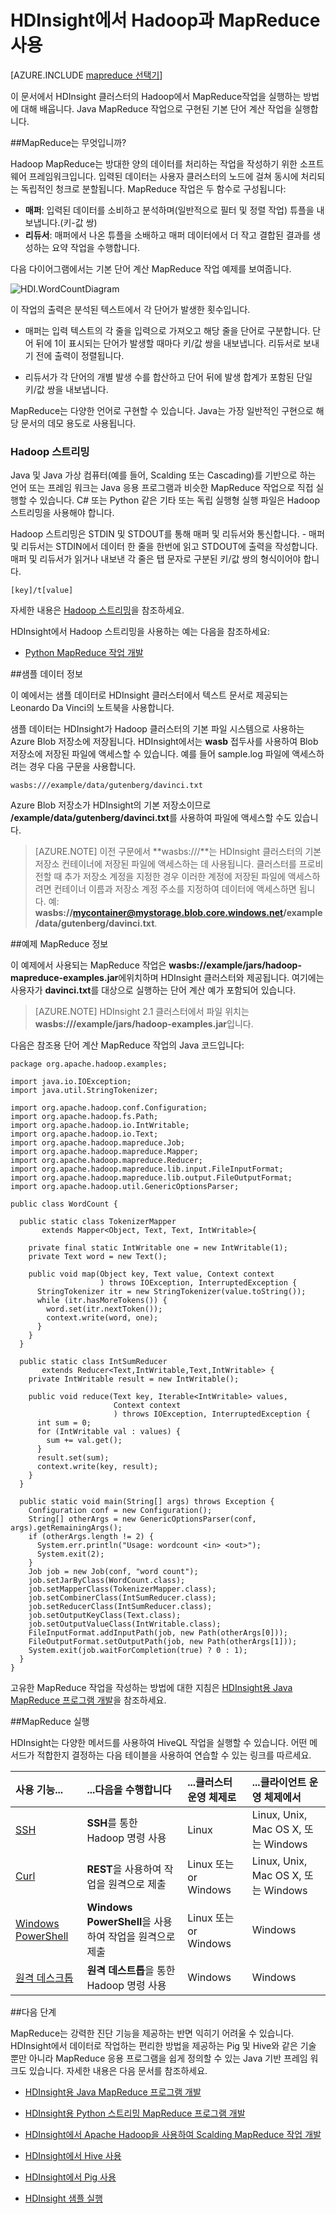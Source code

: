 <properties
   pageTitle="HDInsight의 Hadoop 및 MapReduce | Microsoft Azure"
   description="HDInsight 클러스터의 Hadoop에서 MapReduce 작업을 실행하는 방법을 알아봅니다. Java MapReduce 작업으로 구현된 기본 단어 개수 계산 작업을 실행합니다."
   services="hdinsight"
   documentationCenter=""
   authors="Blackmist"
   manager="jhubbard"
   editor="cgronlun"
	tags="azure-portal"/>

<tags
   ms.service="hdinsight"
   ms.devlang="na"
   ms.topic="article"
   ms.tgt_pltfrm="na"
   ms.workload="big-data"
   ms.date="08/23/2016"
   ms.author="larryfr"/>

# HDInsight에서 Hadoop과 MapReduce 사용

[AZURE.INCLUDE [mapreduce 선택기](../../includes/hdinsight-selector-use-mapreduce.md)]

이 문서에서 HDInsight 클러스터의 Hadoop에서 MapReduce작업을 실행하는 방법에 대해 배웁니다. Java MapReduce 작업으로 구현된 기본 단어 계산 작업을 실행합니다.

##<a id="whatis"></a>MapReduce는 무엇입니까?

Hadoop MapReduce는 방대한 양의 데이터를 처리하는 작업을 작성하기 위한 소프트웨어 프레임워크입니다. 입력된 데이터는 사용자 클러스터의 노드에 걸쳐 동시에 처리되는 독립적인 청크로 분할됩니다. MapReduce 작업은 두 함수로 구성됩니다:

* **매퍼**: 입력된 데이터를 소비하고 분석하며(일반적으로 필터 및 정렬 작업) 튜플을 내보냅니다.(키-값 쌍)
* **리듀서**: 매퍼에서 나온 튜플을 소배하고 매퍼 데이터에서 더 작고 결합된 결과를 생성하는 요약 작업을 수행합니다.

다음 다이어그램에서는 기본 단어 계산 MapReduce 작업 예제를 보여줍니다.

![HDI.WordCountDiagram][image-hdi-wordcountdiagram]

이 작업의 출력은 분석된 텍스트에서 각 단어가 발생한 횟수입니다.

* 매퍼는 입력 텍스트의 각 줄을 입력으로 가져오고 해당 줄을 단어로 구분합니다. 단어 뒤에 1이 표시되는 단어가 발생할 때마다 키/값 쌍을 내보냅니다. 리듀서로 보내기 전에 출력이 정렬됩니다.

* 리듀서가 각 단어의 개별 발생 수를 합산하고 단어 뒤에 발생 합계가 포함된 단일 키/값 쌍을 내보냅니다.

MapReduce는 다양한 언어로 구현할 수 있습니다. Java는 가장 일반적인 구현으로 해당 문서의 데모 용도로 사용됩니다.

### Hadoop 스트리밍

Java 및 Java 가상 컴퓨터(예를 들어, Scalding 또는 Cascading)를 기반으로 하는 언어 또는 프레임 워크는 Java 응용 프로그램과 비슷한 MapReduce 작업으로 직접 실행할 수 있습니다. C# 또는 Python 같은 기타 또는 독립 실행형 실행 파일은 Hadoop 스트리밍을 사용해야 합니다.

Hadoop 스트리밍은 STDIN 및 STDOUT를 통해 매퍼 및 리듀서와 통신합니다. - 매퍼 및 리듀서는 STDIN에서 데이터 한 줄을 한번에 읽고 STDOUT에 출력을 작성합니다. 매퍼 및 리듀서가 읽거나 내보낸 각 줄은 탭 문자로 구분된 키/값 쌍의 형식이어야 합니다.

    [key]/t[value]

자세한 내용은 [Hadoop 스트리밍](http://hadoop.apache.org/docs/r1.2.1/streaming.html)을 참조하세요.

HDInsight에서 Hadoop 스트리밍을 사용하는 예는 다음을 참조하세요:

* [Python MapReduce 작업 개발](hdinsight-hadoop-streaming-python.md)

##<a id="data"></a>샘플 데이터 정보

이 예에서는 샘플 데이터로 HDInsight 클러스터에서 텍스트 문서로 제공되는 Leonardo Da Vinci의 노트북을 사용합니다.

샘플 데이터는 HDInsight가 Hadoop 클러스터의 기본 파일 시스템으로 사용하는 Azure Blob 저장소에 저장됩니다. HDInsight에서는 **wasb** 접두사를 사용하여 Blob 저장소에 저장된 파일에 액세스할 수 있습니다. 예를 들어 sample.log 파일에 액세스하려는 경우 다음 구문을 사용합니다.

	wasbs:///example/data/gutenberg/davinci.txt

Azure Blob 저장소가 HDInsight의 기본 저장소이므로 **/example/data/gutenberg/davinci.txt**를 사용하여 파일에 액세스할 수도 있습니다.

> [AZURE.NOTE] 이전 구문에서 **wasbs:///**는 HDInsight 클러스터의 기본 저장소 컨테이너에 저장된 파일에 액세스하는 데 사용됩니다. 클러스터를 프로비전할 때 추가 저장소 계정을 지정한 경우 이러한 계정에 저장된 파일에 액세스하려면 컨테이너 이름과 저장소 계정 주소를 지정하여 데이터에 액세스하면 됩니다. 예: **wasbs://mycontainer@mystorage.blob.core.windows.net/example/data/gutenberg/davinci.txt**.

##<a id="job"></a>예제 MapReduce 정보

이 예제에서 사용되는 MapReduce 작업은 **wasbs://example/jars/hadoop-mapreduce-examples.jar**에위치하며 HDInsight 클러스터와 제공됩니다. 여기에는 사용자가 **davinci.txt**를 대상으로 실행하는 단어 계산 예가 포함되어 있습니다.

> [AZURE.NOTE] HDInsight 2.1 클러스터에서 파일 위치는 **wasbs:///example/jars/hadoop-examples.jar**입니다.

다음은 참조용 단어 계산 MapReduce 작업의 Java 코드입니다:

	package org.apache.hadoop.examples;

	import java.io.IOException;
	import java.util.StringTokenizer;

	import org.apache.hadoop.conf.Configuration;
	import org.apache.hadoop.fs.Path;
	import org.apache.hadoop.io.IntWritable;
	import org.apache.hadoop.io.Text;
	import org.apache.hadoop.mapreduce.Job;
	import org.apache.hadoop.mapreduce.Mapper;
	import org.apache.hadoop.mapreduce.Reducer;
	import org.apache.hadoop.mapreduce.lib.input.FileInputFormat;
	import org.apache.hadoop.mapreduce.lib.output.FileOutputFormat;
	import org.apache.hadoop.util.GenericOptionsParser;

	public class WordCount {

	  public static class TokenizerMapper
	       extends Mapper<Object, Text, Text, IntWritable>{

	    private final static IntWritable one = new IntWritable(1);
	    private Text word = new Text();

	    public void map(Object key, Text value, Context context
	                    ) throws IOException, InterruptedException {
	      StringTokenizer itr = new StringTokenizer(value.toString());
	      while (itr.hasMoreTokens()) {
	        word.set(itr.nextToken());
	        context.write(word, one);
	      }
	    }
	  }

	  public static class IntSumReducer
	       extends Reducer<Text,IntWritable,Text,IntWritable> {
	    private IntWritable result = new IntWritable();

	    public void reduce(Text key, Iterable<IntWritable> values,
	                       Context context
	                       ) throws IOException, InterruptedException {
	      int sum = 0;
	      for (IntWritable val : values) {
	        sum += val.get();
	      }
	      result.set(sum);
	      context.write(key, result);
	    }
	  }

	  public static void main(String[] args) throws Exception {
	    Configuration conf = new Configuration();
	    String[] otherArgs = new GenericOptionsParser(conf, args).getRemainingArgs();
	    if (otherArgs.length != 2) {
	      System.err.println("Usage: wordcount <in> <out>");
	      System.exit(2);
	    }
	    Job job = new Job(conf, "word count");
	    job.setJarByClass(WordCount.class);
	    job.setMapperClass(TokenizerMapper.class);
	    job.setCombinerClass(IntSumReducer.class);
	    job.setReducerClass(IntSumReducer.class);
	    job.setOutputKeyClass(Text.class);
	    job.setOutputValueClass(IntWritable.class);
	    FileInputFormat.addInputPath(job, new Path(otherArgs[0]));
	    FileOutputFormat.setOutputPath(job, new Path(otherArgs[1]));
	    System.exit(job.waitForCompletion(true) ? 0 : 1);
	  }
	}

고유한 MapReduce 작업을 작성하는 방법에 대한 지침은 [HDInsight용 Java MapReduce 프로그램 개발](hdinsight-develop-deploy-java-mapreduce-linux.md)을 참조하세요.

##<a id="run"></a>MapReduce 실행

HDInsight는 다양한 메서드를 사용하여 HiveQL 작업을 실행할 수 있습니다. 어떤 메서드가 적합한지 결정하는 다음 테이블을 사용하여 연습할 수 있는 링크를 따르세요.

| **사용 기능**... | **...다음을 수행합니다** | ...**클러스터 운영 체제**로 | ...**클라이언트 운영 체제**에서 |
|:-------------------------------------------------------------------|:--------------------------------------------------------|:------------------------------------------|:-----------------------------------------|
| [SSH](hdinsight-hadoop-use-mapreduce-ssh.md) | **SSH**를 통한 Hadoop 명령 사용 | Linux | Linux, Unix, Mac OS X, 또는 Windows |
| [Curl](hdinsight-hadoop-use-mapreduce-curl.md) | **REST**을 사용하여 작업을 원격으로 제출 | Linux 또는or Windows | Linux, Unix, Mac OS X, 또는 Windows |
| [Windows PowerShell](hdinsight-hadoop-use-mapreduce-powershell.md) | **Windows PowerShell**을 사용하여 작업을 원격으로 제출 | Linux 또는or Windows | Windows |
| [원격 데스크톱](hdinsight-hadoop-use-mapreduce-remote-desktop) | **원격 데스트톱**을 통한 Hadoop 명령 사용 | Windows | Windows |

##<a id="nextsteps"></a>다음 단계

MapReduce는 강력한 진단 기능을 제공하는 반면 익히기 어려울 수 있습니다. HDInsight에서 데이터로 작업하는 편리한 방법을 제공하는 Pig 및 Hive와 같은 기술 뿐만 아니라 MapReduce 응용 프로그램을 쉽게 정의할 수 있는 Java 기반 프레임 워크도 있습니다. 자세한 내용은 다음 문서를 참조하세요.

* [HDInsight용 Java MapReduce 프로그램 개발](hdinsight-develop-deploy-java-mapreduce-linux.md)

* [HDInsight용 Python 스트리밍 MapReduce 프로그램 개발](hdinsight-hadoop-streaming-python.md)

* [HDInsight에서 Apache Hadoop을 사용하여 Scalding MapReduce 작업 개발](hdinsight-hadoop-mapreduce-scalding.md)

* [HDInsight에서 Hive 사용][hdinsight-use-hive]

* [HDInsight에서 Pig 사용][hdinsight-use-pig]

* [HDInsight 샘플 실행][hdinsight-samples]


[hdinsight-upload-data]: hdinsight-upload-data.md
[hdinsight-get-started]: hdinsight-hadoop-linux-tutorial-get-started.md
[hdinsight-develop-mapreduce-jobs]: hdinsight-develop-deploy-java-mapreduce-linux.md
[hdinsight-use-hive]: hdinsight-use-hive.md
[hdinsight-use-pig]: hdinsight-use-pig.md
[hdinsight-samples]: hdinsight-run-samples.md
[hdinsight-provision]: hdinsight-provision-clusters.md

[powershell-install-configure]: ../powershell-install-configure.md

[image-hdi-wordcountdiagram]: ./media/hdinsight-use-mapreduce/HDI.WordCountDiagram.gif

<!---HONumber=AcomDC_0914_2016-->